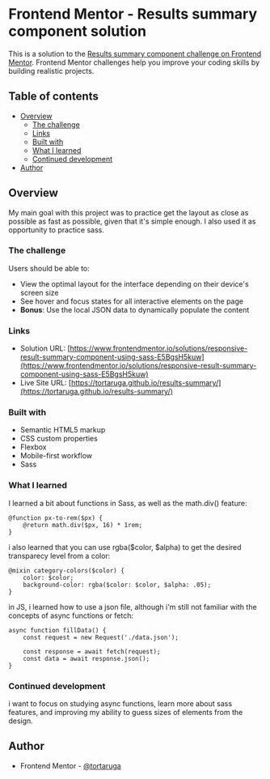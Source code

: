 # Frontend Mentor - Results summary component solution

This is a solution to the [Results summary component challenge on Frontend Mentor](https://www.frontendmentor.io/challenges/results-summary-component-CE_K6s0maV). Frontend Mentor challenges help you improve your coding skills by building realistic projects. 

## Table of contents

- [Overview](#overview)
  - [The challenge](#the-challenge)
  - [Links](#links)
  - [Built with](#built-with)
  - [What I learned](#what-i-learned)
  - [Continued development](#continued-development)
- [Author](#author)


## Overview

My main goal with this project was to practice get the layout as close as possible as fast as possible, given that it's simple enough. I also used it as opportunity to practice sass.


### The challenge

Users should be able to:

- View the optimal layout for the interface depending on their device's screen size
- See hover and focus states for all interactive elements on the page
- **Bonus**: Use the local JSON data to dynamically populate the content

### Links

- Solution URL: [https://www.frontendmentor.io/solutions/responsive-result-summary-component-using-sass-E5BgsH5kuw](https://www.frontendmentor.io/solutions/responsive-result-summary-component-using-sass-E5BgsH5kuw)
- Live Site URL: [https://tortaruga.github.io/results-summary/](https://tortaruga.github.io/results-summary/)

### Built with

- Semantic HTML5 markup
- CSS custom properties
- Flexbox
- Mobile-first workflow
- Sass

### What I learned

I learned a bit about functions in Sass, as well as the math.div() feature: 

```
@function px-to-rem($px) {
    @return math.div($px, 16) * 1rem;
}
```

i also learned that you can use rgba($color, $alpha) to get the desired transparecy level from a color:

```
@mixin category-colors($color) {
    color: $color;
    background-color: rgba($color: $color, $alpha: .05);
}
```

in JS, i learned how to use a json file, although i'm still not familiar with the concepts of async functions or fetch:

```
async function fillData() {
    const request = new Request('./data.json'); 
  
    const response = await fetch(request);
    const data = await response.json();  
}
```

### Continued development

i want to focus on studying async functions, learn more about sass features, and improving my ability to guess sizes of elements from the design.

## Author

- Frontend Mentor - [@tortaruga](https://www.frontendmentor.io/profile/tortaruga)
